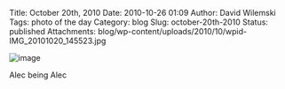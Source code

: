Title: October 20th, 2010 
Date: 2010-10-26 01:09
Author: David Wilemski
Tags: photo of the day
Category: blog
Slug: october-20th-2010
Status: published
Attachments: blog/wp-content/uploads/2010/10/wpid-IMG_20101020_145523.jpg

![image](http://oromis.davidwilemski.com/blog/wp-content/uploads/2010/10/wpid-IMG_20101020_145523.jpg)

Alec being Alec
